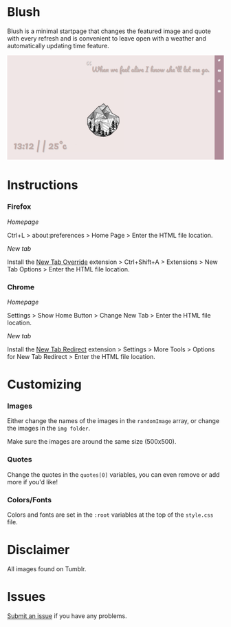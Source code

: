 # Blush
Blush is a minimal startpage that changes the featured image and quote with every refresh and is convenient to leave open with a weather and automatically updating time feature.

![alt text](https://github.com/chloechantelle/blush/blob/master/previews/Blush%20V3.png "Blush Preview")

# Instructions
<h3>Firefox</h3>

*Homepage*
    
Ctrl+L > about:preferences > Home Page > Enter the HTML file location.
        
*New tab*
    
Install the <a href="https://addons.mozilla.org/en-US/firefox/addon/new-tab-override" target="_blank">New Tab Override</a> extension > Ctrl+Shift+A > Extensions > New Tab Options > Enter the HTML file location.

<h3>Chrome</h3>

*Homepage*

Settings > Show Home Button > Change New Tab > Enter the HTML file location.

*New tab*

Install the <a target="_blank" href="https://chrome.google.com/webstore/detail/new-tab-redirect/icpgjfneehieebagbmdbhnlpiopdcmna?hl=en">New Tab Redirect</a> extension > Settings > More Tools > Options for New Tab Redirect > Enter the HTML file location.

# Customizing

<h3>Images</h3>

Either change the names of the images in the `randomImage` array, or change the images in the `img folder`.

Make sure the images are around the same size (500x500).

<h3>Quotes</h3>

Change the quotes in the `quotes[0]` variables, you can even remove or add more if you'd like!

<h3>Colors/Fonts</h3>

Colors and fonts are set in the `:root` variables at the top of the `style.css` file.

# Disclaimer

All images found on Tumblr.

# Issues
<a href="https://github.com/chloechantelle/blush/issues/new">Submit an issue</a> if you have any problems.

